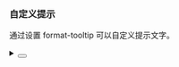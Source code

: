 ### 自定义提示

通过设置 <yc-tag>format-tooltip</yc-tag> 可以自定义提示文字。

<div class="cell-demo vp-raw">
  <yc-slider
    :min="0"
    :max="50"
    :style="{ width: '200px' }"
    :format-tooltip="formatter" />
</div>

<script setup>
const formatter = (value) => {
  return `${Math.round((value / 50) * 100)}%`;
};
</script>

<details>
<summary>
 <button class="code-btn"  >
    <icon-code />
 </button>
</summary>

```vue
<template>
  <yc-slider
    :min="0"
    :max="50"
    :style="{ width: '200px' }"
    :format-tooltip="formatter" />
</template>

<script setup>
const formatter = (value) => {
  return `${Math.round((value / 50) * 100)}%`;
};
</script>
```

</details>
